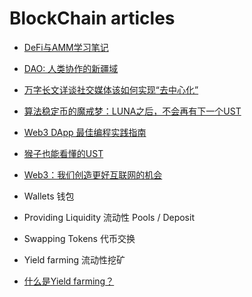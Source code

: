 # BlockChain articles

- [DeFi与AMM学习笔记](https://zhuanlan.zhihu.com/p/358753735)

- [DAO: 人类协作的新疆域](https://mp.weixin.qq.com/s/aaGBfSaIJNHLIR0BRxdWYw)

- [万字长文详谈社交媒体该如何实现“去中心化”](https://www.chaincatcher.com/article/2073266)

- [算法稳定币的魔戒梦：LUNA之后，不会再有下一个UST](https://mp.weixin.qq.com/s/2oXKJOrg4A4m7Ry76ZK1NQ)

- [Web3 DApp 最佳编程实践指南](https://guoyu.mirror.xyz/RD-xkpoxasAU7x5MIJmiCX4gll3Cs0pAd5iM258S1Ek)

- [猴子也能看懂的UST](https://mirror.xyz/0x6218aEAB9D2DA1A27BecFD1FD85cC29958e390b2/LRWTzjKeBALJF6aN5v8KpabtzzcJfTW7lSYaGSD556c?continueFlag=0654f237ee4f5610562e585721ff37f4)

- [Web3：我们创造更好互联网的机会](https://mp.weixin.qq.com/s/_g76-55Hdq2BzyGlxIew4A)



- Wallets 钱包
- Providing Liquidity  流动性   Pools / Deposit 
- Swapping Tokens 代币交换
- Yield farming 流动性挖矿

- [什么是Yield farming？](https://zhuanlan.zhihu.com/p/340585097)